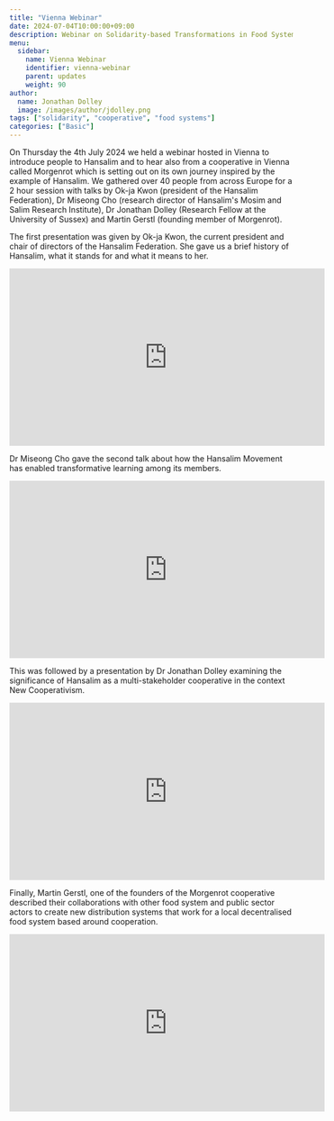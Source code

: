 ```yaml
---
title: "Vienna Webinar"
date: 2024-07-04T10:00:00+09:00
description: Webinar on Solidarity-based Transformations in Food Systems, learning from Hansalim, Korea
menu:
  sidebar:
    name: Vienna Webinar
    identifier: vienna-webinar
    parent: updates
    weight: 90
author:
  name: Jonathan Dolley
  image: /images/author/jdolley.png
tags: ["solidarity", "cooperative", "food systems"]
categories: ["Basic"]
---
```


On Thursday the 4th July 2024 we held a webinar hosted in Vienna to introduce people to Hansalim and to hear also from a cooperative in Vienna called Morgenrot which is setting out on its own journey inspired by the example of Hansalim. We gathered over 40 people from across Europe for a 2 hour session with talks by Ok-ja Kwon (president of the Hansalim Federation), Dr Miseong Cho (research director of Hansalim's Mosim and Salim Research Institute), Dr Jonathan Dolley (Research Fellow at the University of Sussex) and Martin Gerstl (founding member of Morgenrot).

The first presentation was given by Ok-ja Kwon, the current president and chair of directors of the Hansalim Federation. She gave us a brief history of Hansalim, what it stands for and what it means to her.

<iframe width="560" height="315" src="https://www.youtube.com/embed/hQUodRR5UWo?si=OqvFz6SSBWkfzcCR" title="YouTube video player" frameborder="0" allow="accelerometer; autoplay; clipboard-write; encrypted-media; gyroscope; picture-in-picture; web-share" referrerpolicy="strict-origin-when-cross-origin" allowfullscreen></iframe>

Dr Miseong Cho gave the second talk about how the Hansalim Movement has enabled transformative learning among its members.

<iframe width="560" height="315" src="https://www.youtube.com/embed/NaxvNBka2Zk?si=Z4exu2NERq49ZKcl" title="YouTube video player" frameborder="0" allow="accelerometer; autoplay; clipboard-write; encrypted-media; gyroscope; picture-in-picture; web-share" referrerpolicy="strict-origin-when-cross-origin" allowfullscreen></iframe>

This was followed by a presentation by Dr Jonathan Dolley examining the significance of Hansalim as a multi-stakeholder cooperative in the context New Cooperativism.

<iframe width="560" height="315" src="https://www.youtube.com/embed/-QJJFZuG10s?si=epA3Lz199Kc8S76p" title="YouTube video player" frameborder="0" allow="accelerometer; autoplay; clipboard-write; encrypted-media; gyroscope; picture-in-picture; web-share" referrerpolicy="strict-origin-when-cross-origin" allowfullscreen></iframe>

Finally, Martin Gerstl, one of the founders of the Morgenrot cooperative described their collaborations with other food system and public sector actors to create new distribution systems that work for a local decentralised food system based around cooperation.

<iframe width="560" height="315" src="https://www.youtube.com/embed/VeFU7218rCs?si=gTBaPMjE9dvtDNT7" title="YouTube video player" frameborder="0" allow="accelerometer; autoplay; clipboard-write; encrypted-media; gyroscope; picture-in-picture; web-share" referrerpolicy="strict-origin-when-cross-origin" allowfullscreen></iframe>
